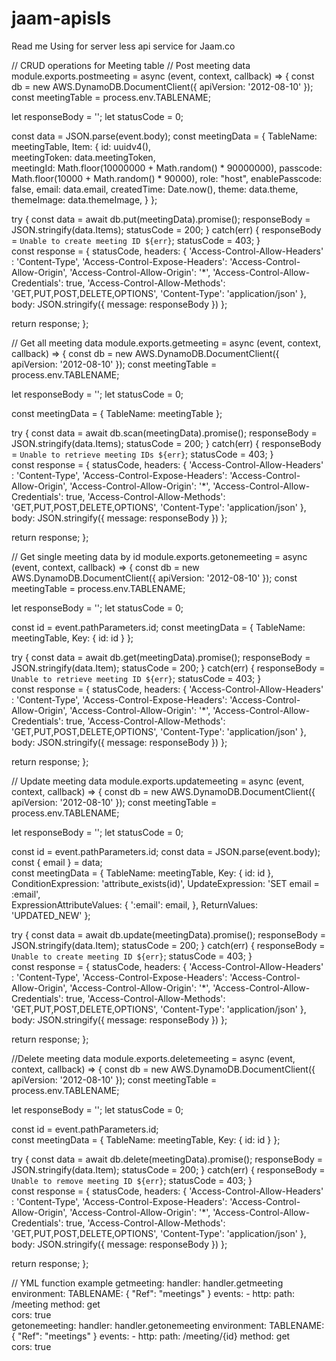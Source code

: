 # jaam-apisls
Read me
Using for server less api service for Jaam.co

// CRUD operations for Meeting table
// Post meeting data
module.exports.postmeeting = async (event, context, callback) => {
  const db = new AWS.DynamoDB.DocumentClient({ apiVersion: '2012-08-10' });
  const meetingTable = process.env.TABLENAME;
    
  let responseBody = '';
  let statusCode = 0;

  const data = JSON.parse(event.body);
  const meetingData = {
    TableName: meetingTable,
    Item: {
      id: uuidv4(),  
      meetingToken: data.meetingToken,   
      meetingId: Math.floor(10000000 + Math.random() * 90000000),
      passcode: Math.floor(10000 + Math.random() * 90000),
      role: "host",
      enablePasscode: false,
      email: data.email,
      createdTime: Date.now(),
      theme: data.theme,
      themeImage: data.themeImage,
    }
  };

  try {
    const data = await db.put(meetingData).promise();
    responseBody = JSON.stringify(data.Items);
    statusCode = 200;
  } catch(err) {
    responseBody = `Unable to create meeting ID ${err}`;
    statusCode = 403;
  }    
  const response = {
    statusCode,
    headers: {
      'Access-Control-Allow-Headers' : 'Content-Type',
      'Access-Control-Expose-Headers': 'Access-Control-Allow-Origin',
      'Access-Control-Allow-Origin': '*',
      'Access-Control-Allow-Credentials': true,
      'Access-Control-Allow-Methods': 'GET,PUT,POST,DELETE,OPTIONS',
      'Content-Type': 'application/json'
    },
    body: JSON.stringify({
      message: responseBody
    })
  };

  return response;
};

// Get all meeting data
module.exports.getmeeting = async (event, context, callback) => {
  const db = new AWS.DynamoDB.DocumentClient({ apiVersion: '2012-08-10' });
  const meetingTable = process.env.TABLENAME;  
  
  let responseBody = '';
  let statusCode = 0;

  const meetingData = {
    TableName: meetingTable
  };

  try {
    const data = await db.scan(meetingData).promise();
    responseBody = JSON.stringify(data.Items);
    statusCode = 200;
  } catch(err) {
    responseBody = `Unable to retrieve meeting IDs ${err}`;
    statusCode = 403;
  }    
  const response = {
    statusCode,
    headers: {
      'Access-Control-Allow-Headers' : 'Content-Type',
      'Access-Control-Expose-Headers': 'Access-Control-Allow-Origin',
      'Access-Control-Allow-Origin': '*',
      'Access-Control-Allow-Credentials': true,
      'Access-Control-Allow-Methods': 'GET,PUT,POST,DELETE,OPTIONS',
      'Content-Type': 'application/json'
    },
    body: JSON.stringify({
      message: responseBody
    })
  };

  return response;
};

// Get single meeting data by id
module.exports.getonemeeting = async (event, context, callback) => {
  const db = new AWS.DynamoDB.DocumentClient({ apiVersion: '2012-08-10' });
  const meetingTable = process.env.TABLENAME;  
  
  let responseBody = '';
  let statusCode = 0;

  const id = event.pathParameters.id;
  const meetingData = {
    TableName: meetingTable,
    Key: {
      id: id
    }
  };

  try {
    const data = await db.get(meetingData).promise();
    responseBody = JSON.stringify(data.Item);
    statusCode = 200;
  } catch(err) {
    responseBody = `Unable to retrieve meeting ID ${err}`;
    statusCode = 403;
  }    
  const response = {
    statusCode,
    headers: {
      'Access-Control-Allow-Headers' : 'Content-Type',
      'Access-Control-Expose-Headers': 'Access-Control-Allow-Origin',
      'Access-Control-Allow-Origin': '*',
      'Access-Control-Allow-Credentials': true,
      'Access-Control-Allow-Methods': 'GET,PUT,POST,DELETE,OPTIONS',
      'Content-Type': 'application/json'
    },
    body: JSON.stringify({
      message: responseBody
    })
  };

  return response;
};

// Update meeting data
module.exports.updatemeeting = async (event, context, callback) => {
  const db = new AWS.DynamoDB.DocumentClient({ apiVersion: '2012-08-10' });
  const meetingTable = process.env.TABLENAME;
    
  let responseBody = '';
  let statusCode = 0;

  const id = event.pathParameters.id;
  const data = JSON.parse(event.body);
  const { email } = data;  
  const meetingData = {
    TableName: meetingTable,
    Key: {
      id: id
    },
    ConditionExpression: 'attribute_exists(id)',
    UpdateExpression: 'SET email = :email',   
    ExpressionAttributeValues: {
      ':email': email,
    },
    ReturnValues: 'UPDATED_NEW'
  };

  try {
    const data = await db.update(meetingData).promise();
    responseBody = JSON.stringify(data.Item);
    statusCode = 200;
  } catch(err) {
    responseBody = `Unable to create meeting ID ${err}`;
    statusCode = 403;
  }    
  const response = {
    statusCode,
    headers: {
      'Access-Control-Allow-Headers' : 'Content-Type',
      'Access-Control-Expose-Headers': 'Access-Control-Allow-Origin',
      'Access-Control-Allow-Origin': '*',
      'Access-Control-Allow-Credentials': true,
      'Access-Control-Allow-Methods': 'GET,PUT,POST,DELETE,OPTIONS',
      'Content-Type': 'application/json'
    },
    body: JSON.stringify({
      message: responseBody
    })
  };

  return response;
};

//Delete meeting data
module.exports.deletemeeting = async (event, context, callback) => {
  const db = new AWS.DynamoDB.DocumentClient({ apiVersion: '2012-08-10' });
  const meetingTable = process.env.TABLENAME;
    
  let responseBody = '';
  let statusCode = 0;

  const id = event.pathParameters.id;    
  const meetingData = {
    TableName: meetingTable,
    Key: {
      id: id
    }
  };

  try {
    const data = await db.delete(meetingData).promise();
    responseBody = JSON.stringify(data.Item);
    statusCode = 200;
  } catch(err) {
    responseBody = `Unable to remove meeting ID ${err}`;
    statusCode = 403;
  }    
  const response = {
    statusCode,
    headers: {
      'Access-Control-Allow-Headers' : 'Content-Type',
      'Access-Control-Expose-Headers': 'Access-Control-Allow-Origin',
      'Access-Control-Allow-Origin': '*',
      'Access-Control-Allow-Credentials': true,
      'Access-Control-Allow-Methods': 'GET,PUT,POST,DELETE,OPTIONS',
      'Content-Type': 'application/json'
    },
    body: JSON.stringify({
      message: responseBody
    })
  };

  return response;
};

// YML function example
  getmeeting:
    handler: handler.getmeeting
    environment:
      TABLENAME: { "Ref": "meetings" }
    events:
      - http:
          path: /meeting
          method: get  
          cors: true   
  getonemeeting:
    handler: handler.getonemeeting
    environment:
      TABLENAME: { "Ref": "meetings" }
    events:
      - http:
          path: /meeting/{id}
          method: get  
          cors: true  

